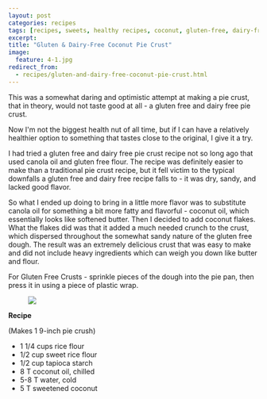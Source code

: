 ```yaml
---
layout: post
categories: recipes
tags: [recipes, sweets, healthy recipes, coconut, gluten-free, dairy-free, pie crust]
excerpt: 
title: "Gluten & Dairy-Free Coconut Pie Crust"
image:
  feature: 4-1.jpg
redirect_from: 
  - recipes/gluten-and-dairy-free-coconut-pie-crust.html
---
```


This was a somewhat daring and optimistic attempt at making a pie crust, that in theory, would not taste good at all - a gluten free and dairy free pie crust.


Now I'm not the biggest health nut of all time, but if I can have a relatively healthier option to something that tastes close to the original, I give it a try.


I had tried a gluten free and dairy free pie crust recipe not so long ago that used canola oil and gluten free flour.  The recipe was definitely easier to make than a traditional pie crust recipe, but it fell victim to the typical downfalls a gluten free and dairy free recipe falls to - it was dry, sandy, and lacked good flavor.


So what I ended up doing to bring in a little more flavor was to substitute canola oil for something a bit more fatty and flavorful - coconut oil, which essentially looks like softened butter.  Then I decided to add coconut flakes.  What the flakes did was that it added a much needed crunch to the crust, which dispersed throughout the somewhat sandy nature of the gluten free dough.  The result was an extremely delicious crust that was easy to make and did not include heavy ingredients which can weigh you down like butter and flour.


For Gluten Free Crusts - sprinkle pieces of the dough into the pie pan, then press it in using a piece of plastic wrap.

<figure> <img src='/images/4-2.jpg'> </figure>
<section class='recipe'>
<p><strong>Recipe</strong></p>

<p>(Makes 1 9-inch pie crush)</p>

<ul><li>1 1/4 cups rice flour</li><li>1/2 cup sweet rice flour</li><li>1/2 cup tapioca starch</li><li>8 T coconut oil, chilled</li><li>5-8 T water, cold</li><li>5 T sweetened coconut</li></ul></section>